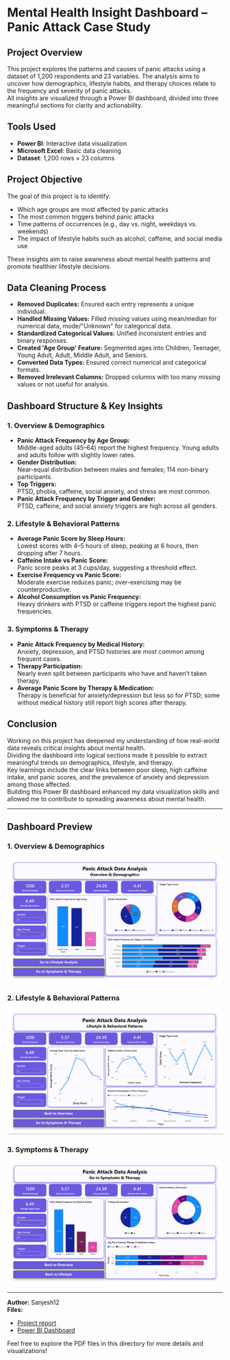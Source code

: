 # Mental Health Insight Dashboard – Panic Attack Case Study

## Project Overview

This project explores the patterns and causes of panic attacks using a dataset of 1,200 respondents and 23 variables. The analysis aims to uncover how demographics, lifestyle habits, and therapy choices relate to the frequency and severity of panic attacks.  
All insights are visualized through a Power BI dashboard, divided into three meaningful sections for clarity and actionability.

## Tools Used

- **Power BI**: Interactive data visualization
- **Microsoft Excel**: Basic data cleaning
- **Dataset**: 1,200 rows × 23 columns

## Project Objective

The goal of this project is to identify:

- Which age groups are most affected by panic attacks
- The most common triggers behind panic attacks
- Time patterns of occurrences (e.g., day vs. night, weekdays vs. weekends)
- The impact of lifestyle habits such as alcohol, caffeine, and social media use

These insights aim to raise awareness about mental health patterns and promote healthier lifestyle decisions.

## Data Cleaning Process

- **Removed Duplicates:** Ensured each entry represents a unique individual.
- **Handled Missing Values:** Filled missing values using mean/median for numerical data, mode/"Unknown" for categorical data.
- **Standardized Categorical Values:** Unified inconsistent entries and binary responses.
- **Created 'Age Group' Feature:** Segmented ages into Children, Teenager, Young Adult, Adult, Middle Adult, and Seniors.
- **Converted Data Types:** Ensured correct numerical and categorical formats.
- **Removed Irrelevant Columns:** Dropped columns with too many missing values or not useful for analysis.

## Dashboard Structure & Key Insights

### 1. Overview & Demographics

- **Panic Attack Frequency by Age Group:**  
  Middle-aged adults (45–64) report the highest frequency. Young adults and adults follow with slightly lower rates.
- **Gender Distribution:**  
  Near-equal distribution between males and females; 114 non-binary participants.
- **Top Triggers:**  
  PTSD, phobia, caffeine, social anxiety, and stress are most common.
- **Panic Attack Frequency by Trigger and Gender:**  
  PTSD, caffeine, and social anxiety triggers are high across all genders.

### 2. Lifestyle & Behavioral Patterns

- **Average Panic Score by Sleep Hours:**  
  Lowest scores with 4–5 hours of sleep, peaking at 6 hours, then dropping after 7 hours.
- **Caffeine Intake vs Panic Score:**  
  Panic score peaks at 3 cups/day, suggesting a threshold effect.
- **Exercise Frequency vs Panic Score:**  
  Moderate exercise reduces panic; over-exercising may be counterproductive.
- **Alcohol Consumption vs Panic Frequency:**  
  Heavy drinkers with PTSD or caffeine triggers report the highest panic frequencies.

### 3. Symptoms & Therapy

- **Panic Attack Frequency by Medical History:**  
  Anxiety, depression, and PTSD histories are most common among frequent cases.
- **Therapy Participation:**  
  Nearly even split between participants who have and haven’t taken therapy.
- **Average Panic Score by Therapy & Medication:**  
  Therapy is beneficial for anxiety/depression but less so for PTSD; some without medical history still report high scores after therapy.

## Conclusion

Working on this project has deepened my understanding of how real-world data reveals critical insights about mental health.  
Dividing the dashboard into logical sections made it possible to extract meaningful trends on demographics, lifestyle, and therapy.  
Key learnings include the clear links between poor sleep, high caffeine intake, and panic scores, and the prevalence of anxiety and depression among those affected.  
Building this Power BI dashboard enhanced my data visualization skills and allowed me to contribute to spreading awareness about mental health.

---

## Dashboard Preview

### 1. Overview & Demographics

![Overview & Demographics](Overview%20and%20Demographics.png)

### 2. Lifestyle & Behavioral Patterns

![Lifestyle & Behavioral Patterns](Lifestyle%20%26%20Behavioral%20Patterns%20dashboard.png)

### 3. Symptoms & Therapy

![Symptoms & Therapy](Go%20To%20Symptoms%20And%20Therapy.png)

---

**Author:** Sanjesh12  
**Files:**  
- [Project report](/Panic%20Attack%20Data%20Analyst%20Project.pdf)  
- [Power BI Dashboard](Panic%20Attack%20Dashboard.pbix)

Feel free to explore the PDF files in this directory for more details and visualizations!
